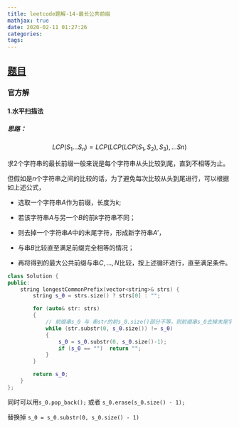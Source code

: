```yaml
---
title: leetcode题解-14-最长公共前缀
mathjax: true
date: 2020-02-11 01:27:26
categories:
tags:
---
```


## [题目](https://leetcode-cn.com/problems/longest-common-prefix/)

### 官方解

#### 1.水平扫描法

##### 思路：

$$
LCP(S_1 ...S_n) = LCP(LCP(LCP(S_1, S_2), S_3), ...Sn)
$$

求$2$个字符串的最长前缀一般来说是每个字符串从头比较到尾，直到不相等为止。

但假如是$n$个字符串之间的比较的话，为了避免每次比较从头到尾进行，可以根据如上述公式，

- 选取一个字符串$A$作为前缀，长度为$k$;
- 若该字符串$A$与另一个$B$的前$k$字符串不同；

- 则去掉一个字符串$A$中的末尾字符，形成新字符串$A'$，

- 与串$B$比较直至满足前缀完全相等的情况；

- 再将得到的最大公共前缀与串$C,...,N$比较，按上述循环进行，直至满足条件。

```c++
class Solution {
public:
    string longestCommonPrefix(vector<string>& strs) {
        string s_0 = strs.size() ? strs[0] : "";

        for (auto& str: strs)
        {
            // 前缀串s_0 与 串str的前s_0.size()部分不等，则前缀串s_0去掉末尾字符
            while (str.substr(0, s_0.size()) != s_0)
            {
                s_0 = s_0.substr(0, s_0.size()-1); 
                if (s_0 == "")  return "";
            }
        }

        return s_0;
    }
};
```

同时可以用`s_0.pop_back();` 或者 `s_0.erase(s_0.size() - 1);`

替换掉 `s_0 = s_0.substr(0, s_0.size() - 1)`

